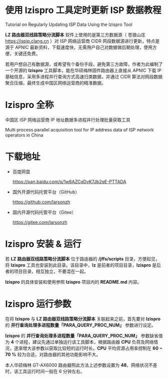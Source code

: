 # 使用 lzispro 工具定时更新 ISP 数据教程

Tutorial on Regularly Updating ISP Data Using the lzispro Tool

**LZ 路由器双线路策略分流脚本** 软件上使用的是第三方数据源（ 苍狼山庄 https://ispip.clang.cn ）对 ISP 网络运营商 CIDR 网段数据源进行更新，特点是源于 APNIC 最新资料，下载速度快，无需用户自己对数据做后期处理，使用方便，关键还免费。

若用户想自己有数据源，或希望有个备份手段，避免第三方故障，作者为此编制了一个开源的 **lzispro** 工具脚本，能在华硕梅林固件路由器上直接从 APNIC 下载 IP 基础信息，采用多进程并行查询方式高速归类数据，并通过 CIDR 算法对网段数据聚合压缩，最终生成中国区网络运营商的精准数据。

# lzispro 全称

中国区 ISP 网络运营商 IP 地址数据多进程并行处理批量获取工具

Multi process parallel acquisition tool for IP address data of ISP network operators in China

# 下载地址

- 百度网盘

    https://pan.baidu.com/s/1w6AZCqDvK7Jb2qE-PTTADA

- 国外开源代码托管平台（GitHub）

    https://github.com/larsonzh

- 国内开源代码托管平台（Gitee）

    https://gitee.com/larsonzh

# lzispro 安装 & 运行

若 **LZ 路由器双线路策略分流脚本** 位于路由器的 **/jffs/scripts** 目录，方便起见，将 **lzispro** 工具也安装到此目录。该目录中，**lz** 是前者的项目目录，**lzispro** 是后者的项目目录，相互独立，不要混在一起。

**lzispro** 的具体安装和使用参照 **lzispro** 项目内的 **README.md** 内容。

# lzispro 运行参数

在将 **lzispro** 与 **LZ 路由器双线路策略分流脚本** 关联起来之前，首先要对 **lzispro** 的 **并行查询处理多进程数量「PARA_QUERY_PROC_NUM」** 参数进行设定。

**lzispro** 的 **并行查询处理多进程数量「PARA_QUERY_PROC_NUM」** 参数缺省值为 **4** 个进程，建议先通过单独运行该工具脚本，根据路由器 **CPU** 负荷及网络情况，逐渐增大该参数以获取比较短的运行时长。**CPU** 平均资源占用率控制在 **60 ~ 70 %** 较为合适，对路由器的其他功能影响不大。

本人华硕梅林 GT-AX6000 路由器照此方法上述参数设置为 **48**，网络状况不差时，该工具运行时间一般在 6 分钟左右。
